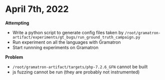# April 7th, 2022
**Attempting**
- Write a python script to generate config files taken by `/root/gramatron-artifact/experiments/gt_bugs/run_ground_truth_campaign.py`
- Run experiment on all the languages with Gramatron
- Start runnning experiments on Gramatron

**Problem**
- `/root/gramatron-artifact/targets/php-7.2.6_GFN` cannot be built
- js fuzzing cannot be run (they are probably not instrumented)
